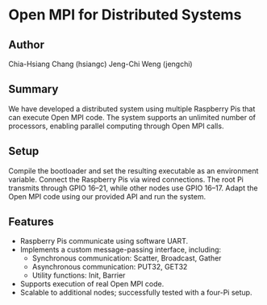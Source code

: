 # Open MPI for Distributed Systems
## Author
Chia-Hsiang Chang (hsiangc)
Jeng-Chi Weng (jengchi)

## Summary
We have developed a distributed system using multiple Raspberry Pis that can execute Open MPI code. The system supports an unlimited number of processors, enabling parallel computing through Open MPI calls.

## Setup
Compile the bootloader and set the resulting executable as an environment variable.
Connect the Raspberry Pis via wired connections. The root Pi transmits through GPIO 16–21, while other nodes use GPIO 16–17.
Adapt the Open MPI code using our provided API and run the system.

## Features
* Raspberry Pis communicate using software UART.
* Implements a custom message-passing interface, including:
    * Synchronous communication: Scatter, Broadcast, Gather
    * Asynchronous communication: PUT32, GET32
    * Utility functions: Init, Barrier
* Supports execution of real Open MPI code.
* Scalable to additional nodes; successfully tested with a four-Pi setup.

